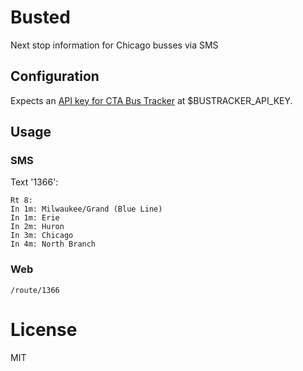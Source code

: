 # Busted

Next stop information for Chicago busses via SMS

## Configuration

Expects an [API key for CTA Bus Tracker](http://www.transitchicago.com/developers/bustracker.aspx) at $BUSTRACKER_API_KEY.

## Usage

### SMS

Text '1366':

```
Rt 8:
In 1m: Milwaukee/Grand (Blue Line)
In 1m: Erie
In 2m: Huron
In 3m: Chicago
In 4m: North Branch
```

### Web

```
/route/1366
```

# License

MIT